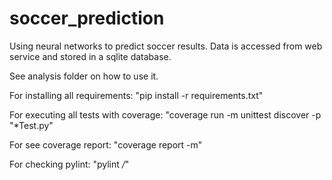 # soccer_prediction
Using neural networks to predict soccer results. Data is accessed from web service and stored in a sqlite database.

See analysis folder on how to use it.

For installing all requirements:
"pip install -r requirements.txt"

For executing all tests with coverage:
"coverage run -m unittest discover -p "*Test.py"

For see coverage report:
"coverage report -m"

For checking pylint:
"pylint */*"
